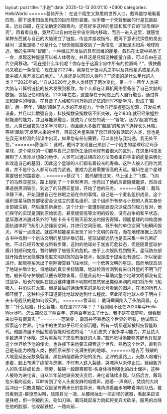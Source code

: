 layout: post
title:  "小说"
date:   2020-12-13 00:01:10 +0800
categories: HelloWorld
======葛伟开头：
    在这个陌生又熟悉的世界入口，戴玛震惊地看着四周，脚下是未知金属构成的巨形球形装置，似乎像一个壳将里面的行星包裹起来，远处四周，在无法确定的距离内，还有好多这样的星球和属于它的“球形保护壳”。再看看自身，竟然可以自由地在宇宙空间内移动，而且一进入这里，就感觉某种东西就与自己的大脑建立了链接，传达并接收指令。戴玛下意识试探性的发出疑问：这里是哪？你是什么？很快他就接收到了一条信息：这里是太阳系-地球附近，我的名字叫“智能”，一种经过开发后的具有思维的能量。戴玛在太空中熟悉了一会，发现这种能量可以被人体吸收，并且这是凭借这种能量介质，可以自由在这片空间移动。“现在是什么年代呢？你存在于这篇宇宙中所有的位置吗？”，很快戴玛又收到一条信息：现在是2222年，我存在于银河系之中以及其他星系或星系真空中被人类开发过的地方。“人类还是以前的人类吗？”“您指的是什么年代的人类？”“2020年的。”“自从2020年之后人类经历了两次变化，第一个一百年人类把大脑与计算机链接的技术发展到极致，每个人都在计算机网络里备份了自己大脑的数据，包括记忆和情感，2100年左右，这些存在于网络上的人自行融合，通过算法和硬件的增强，在具备了人格和时间万物的记忆的同时不断学习，形成了‘超脑’，后一百年，‘超脑’超越了人类的开发能力，学会自行掌握星球能源，开发技术设备，并且以此增强自身，科技指数呈指数级不断突破，在2180年就已经掌握控制能源的能力，并且与能源融合，就成为了现在的我——‘智能’。因为‘超脑’的出现，人类已经丧失很多学习能力，而且绝大多数在‘超脑’的帮助下选择长久休眠，等待‘超脑’开发至未来的世界，目前这片星系除了您已经没有活跃的人类，您也是在我无法检测的错误中出现，如果您有任何需要，可以直接与我沟通，我无处不在。”
=======陈强军：
  此时，戴玛才发现自己来到了一个陌生的星球珍尼玛莎星球，这个星球的一切都与自己之前所生活的地球有着很大的区别，在这里科技发展到了人类难以想象的地步。人类可以通过相应的方法吸收来自宇宙的能量来强化和改造自己的基因，因此这个星球的人们都有着较长的寿命。这种人被人们称为武者，并不是什么人都可以成为武者。要成为武者需要很高的天赋。戴玛在这个星球需要很长的路要走....
=======蔡汉飞：
戴玛醒悟过来，马上坐上了飞碟，飞向了的马西亚星球，路上碰到了一个巨型黑洞，他亮出了他的后备隐藏能源，然后成果逃脱黑洞吸引。到达了的马西亚星球，开始了他的任务。
======陈婧：
戴玛冷静下来，开始回想自己在休眠之前在作的事情。自己是一个匿名组织成员，这个组织是星际防务部秘密会议成立的匿名组织，这个组织所有参与计划的人真实身份全部被注销，然后重启新身份，这个计划一度遭到星辰毁灭派成员的极力反对，他们保守的实现是回到原始状态，甚至接受高等文明的奴役，没有战争的和平状态。星际激进派通过系外的飞船卡夫卡号毁灭前发出的报告得知，超能星球的四维度曲面轨道体将飞船引入纺锤状空间，并进行空间压缩，将所有的单位空间飞船瞬间毁灭，不留一点痕迹。就这样超能星系发现了另个文明的存在，而在地球根据上古的古书中找到一个远古文明的星球护盾记载，星球战舰远航也是去采集一种元素矿物，不过已经开发完成所有步骤，这时的地球处于岌岌可危状态，但是随着星球护盾计划顺利完成，暂时解除了被毁灭的危机。由于上次舰队找到毁灭，星际防务部就开始去研发能够跟高度文明对抗的战争技术，但是由于提案没有通过，所以秘密进行。超能星系派出了星际搜查器飞往地球，一个低等文明的星球。然而地球启动了地球护盾计划，将地球的真实坐标隐藏，地球检测检测到有来自外星的不明飞行物，船长号守护舰舰队便去跟踪查看，但是此前的一幕确实整个地球文明都没有见过战争，船长的舰队在接近锥体锥体不明物时忽然冒出类似黑洞的洞口将所有飞船吸入，并消失在太空。但是最后的通话传来的是船长号看到的图片，在场的所有人都吓傻了，这种科技不知道要比地球发达到什么程度。至此所有地球人终于明白卡夫卡号舰队的是如何毁灭的。
=======曾泽新：
   戴玛瞬间陷入了头脑风暴，心想：“什么超脑，什么智能，现在是2222年？？？我刚刚不还在2020年写Hello World吗，怎么突然过了两百年，这两百年发生了什么，我不是在做梦吧，但看起来似乎有很真实。”
=======范晰雯：
    戴玛并不熟悉这个世界的所有，他试图去探索这个世界。宇宙中的生灵似乎已经全部沉睡，所有一切都逐渐被科技智能取代。他脑海里不断回想着智能对他说的话：“人们丧失了很多学习能力，并且绝大多数选择了休眠。这片星系除了您没有活跃的人类。”戴玛觉得他能够苏醒也许就是这个世界给予他的使命。也许接下来他要去探索这个世界、熟悉这个世界，直到自己是有能力唤醒人类，换回原来那个充满生机的地球。
=======程吉芳
残破的大地蔓延出无数条裂缝，黑色硝烟遮蔽夕阳的余光，泥泞的道路上，无数人艰难行走着，脸上布满了绝望与恐惧，不时有人跌入裂缝，哭喊声从未停止过。延绵数万人的队伍排成长龙，两旁，每隔一段距离都有-名身体得到强化的战士保护，这种人被称为进化者。自从半年前地球突发灾变后，进化者陆续出现。队伍后方，戴玛抬头看向远处，耳畔听到了令人头皮发麻的咀嚼声。随着- -声嘶吼，焚烧的大树后冲出一只散发猩红双目足有两米长的变异犬，嘴角流着血水咆哮着冲向队伍。戴玛看到这-幕惊恐尖叫，陆隐目光一凛，从腰间抽出一把古怪的武器，看起来应该是铁棍，但一侧被削尖，宛如刀锋。戴玛跳起奋力跳起将变异犬砍杀，殷黑的血贱在他的脸部，他收起铁棍，一路向前...
